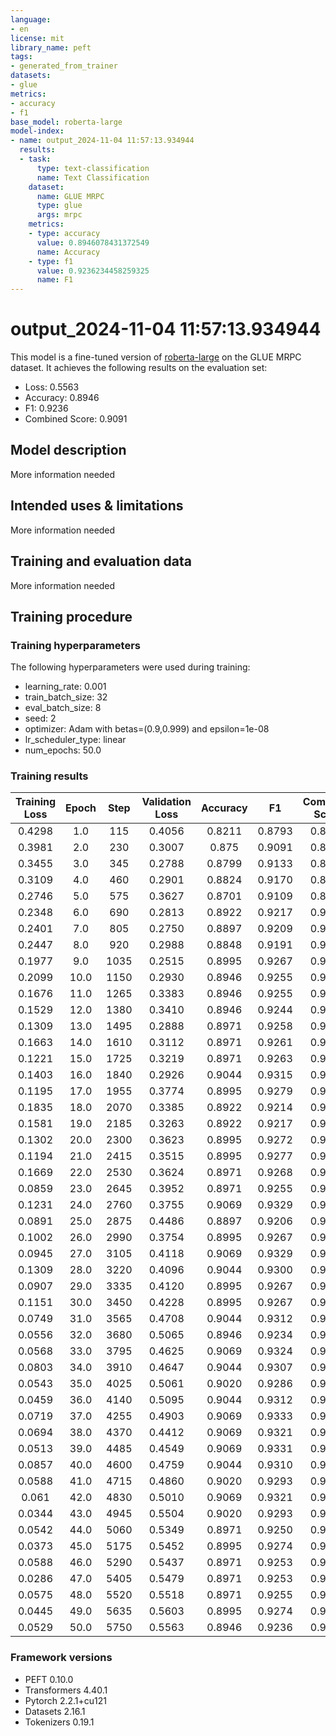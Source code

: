 ```yaml
---
language:
- en
license: mit
library_name: peft
tags:
- generated_from_trainer
datasets:
- glue
metrics:
- accuracy
- f1
base_model: roberta-large
model-index:
- name: output_2024-11-04 11:57:13.934944
  results:
  - task:
      type: text-classification
      name: Text Classification
    dataset:
      name: GLUE MRPC
      type: glue
      args: mrpc
    metrics:
    - type: accuracy
      value: 0.8946078431372549
      name: Accuracy
    - type: f1
      value: 0.9236234458259325
      name: F1
---
```


<!-- This model card has been generated automatically according to the information the Trainer had access to. You
should probably proofread and complete it, then remove this comment. -->

# output_2024-11-04 11:57:13.934944

This model is a fine-tuned version of [roberta-large](https://huggingface.co/roberta-large) on the GLUE MRPC dataset.
It achieves the following results on the evaluation set:
- Loss: 0.5563
- Accuracy: 0.8946
- F1: 0.9236
- Combined Score: 0.9091

## Model description

More information needed

## Intended uses & limitations

More information needed

## Training and evaluation data

More information needed

## Training procedure

### Training hyperparameters

The following hyperparameters were used during training:
- learning_rate: 0.001
- train_batch_size: 32
- eval_batch_size: 8
- seed: 2
- optimizer: Adam with betas=(0.9,0.999) and epsilon=1e-08
- lr_scheduler_type: linear
- num_epochs: 50.0

### Training results

| Training Loss | Epoch | Step | Validation Loss | Accuracy | F1     | Combined Score |
|:-------------:|:-----:|:----:|:---------------:|:--------:|:------:|:--------------:|
| 0.4298        | 1.0   | 115  | 0.4056          | 0.8211   | 0.8793 | 0.8502         |
| 0.3981        | 2.0   | 230  | 0.3007          | 0.875    | 0.9091 | 0.8920         |
| 0.3455        | 3.0   | 345  | 0.2788          | 0.8799   | 0.9133 | 0.8966         |
| 0.3109        | 4.0   | 460  | 0.2901          | 0.8824   | 0.9170 | 0.8997         |
| 0.2746        | 5.0   | 575  | 0.3627          | 0.8701   | 0.9109 | 0.8905         |
| 0.2348        | 6.0   | 690  | 0.2813          | 0.8922   | 0.9217 | 0.9069         |
| 0.2401        | 7.0   | 805  | 0.2750          | 0.8897   | 0.9209 | 0.9053         |
| 0.2447        | 8.0   | 920  | 0.2988          | 0.8848   | 0.9191 | 0.9020         |
| 0.1977        | 9.0   | 1035 | 0.2515          | 0.8995   | 0.9267 | 0.9131         |
| 0.2099        | 10.0  | 1150 | 0.2930          | 0.8946   | 0.9255 | 0.9100         |
| 0.1676        | 11.0  | 1265 | 0.3383          | 0.8946   | 0.9255 | 0.9100         |
| 0.1529        | 12.0  | 1380 | 0.3410          | 0.8946   | 0.9244 | 0.9095         |
| 0.1309        | 13.0  | 1495 | 0.2888          | 0.8971   | 0.9258 | 0.9114         |
| 0.1663        | 14.0  | 1610 | 0.3112          | 0.8971   | 0.9261 | 0.9116         |
| 0.1221        | 15.0  | 1725 | 0.3219          | 0.8971   | 0.9263 | 0.9117         |
| 0.1403        | 16.0  | 1840 | 0.2926          | 0.9044   | 0.9315 | 0.9179         |
| 0.1195        | 17.0  | 1955 | 0.3774          | 0.8995   | 0.9279 | 0.9137         |
| 0.1835        | 18.0  | 2070 | 0.3385          | 0.8922   | 0.9214 | 0.9068         |
| 0.1581        | 19.0  | 2185 | 0.3263          | 0.8922   | 0.9217 | 0.9069         |
| 0.1302        | 20.0  | 2300 | 0.3623          | 0.8995   | 0.9272 | 0.9133         |
| 0.1194        | 21.0  | 2415 | 0.3515          | 0.8995   | 0.9277 | 0.9136         |
| 0.1669        | 22.0  | 2530 | 0.3624          | 0.8971   | 0.9268 | 0.9119         |
| 0.0859        | 23.0  | 2645 | 0.3952          | 0.8971   | 0.9255 | 0.9113         |
| 0.1231        | 24.0  | 2760 | 0.3755          | 0.9069   | 0.9329 | 0.9199         |
| 0.0891        | 25.0  | 2875 | 0.4486          | 0.8897   | 0.9206 | 0.9052         |
| 0.1002        | 26.0  | 2990 | 0.3754          | 0.8995   | 0.9267 | 0.9131         |
| 0.0945        | 27.0  | 3105 | 0.4118          | 0.9069   | 0.9329 | 0.9199         |
| 0.1309        | 28.0  | 3220 | 0.4096          | 0.9044   | 0.9300 | 0.9172         |
| 0.0907        | 29.0  | 3335 | 0.4120          | 0.8995   | 0.9267 | 0.9131         |
| 0.1151        | 30.0  | 3450 | 0.4228          | 0.8995   | 0.9267 | 0.9131         |
| 0.0749        | 31.0  | 3565 | 0.4708          | 0.9044   | 0.9312 | 0.9178         |
| 0.0556        | 32.0  | 3680 | 0.5065          | 0.8946   | 0.9234 | 0.9090         |
| 0.0568        | 33.0  | 3795 | 0.4625          | 0.9069   | 0.9324 | 0.9196         |
| 0.0803        | 34.0  | 3910 | 0.4647          | 0.9044   | 0.9307 | 0.9176         |
| 0.0543        | 35.0  | 4025 | 0.5061          | 0.9020   | 0.9286 | 0.9153         |
| 0.0459        | 36.0  | 4140 | 0.5095          | 0.9044   | 0.9312 | 0.9178         |
| 0.0719        | 37.0  | 4255 | 0.4903          | 0.9069   | 0.9333 | 0.9201         |
| 0.0694        | 38.0  | 4370 | 0.4412          | 0.9069   | 0.9321 | 0.9195         |
| 0.0513        | 39.0  | 4485 | 0.4549          | 0.9069   | 0.9331 | 0.9200         |
| 0.0857        | 40.0  | 4600 | 0.4759          | 0.9044   | 0.9310 | 0.9177         |
| 0.0588        | 41.0  | 4715 | 0.4860          | 0.9020   | 0.9293 | 0.9156         |
| 0.061         | 42.0  | 4830 | 0.5010          | 0.9069   | 0.9321 | 0.9195         |
| 0.0344        | 43.0  | 4945 | 0.5504          | 0.9020   | 0.9293 | 0.9156         |
| 0.0542        | 44.0  | 5060 | 0.5349          | 0.8971   | 0.9250 | 0.9110         |
| 0.0373        | 45.0  | 5175 | 0.5452          | 0.8995   | 0.9274 | 0.9135         |
| 0.0588        | 46.0  | 5290 | 0.5437          | 0.8971   | 0.9253 | 0.9112         |
| 0.0286        | 47.0  | 5405 | 0.5479          | 0.8971   | 0.9253 | 0.9112         |
| 0.0575        | 48.0  | 5520 | 0.5518          | 0.8971   | 0.9255 | 0.9113         |
| 0.0445        | 49.0  | 5635 | 0.5603          | 0.8995   | 0.9274 | 0.9135         |
| 0.0529        | 50.0  | 5750 | 0.5563          | 0.8946   | 0.9236 | 0.9091         |


### Framework versions

- PEFT 0.10.0
- Transformers 4.40.1
- Pytorch 2.2.1+cu121
- Datasets 2.16.1
- Tokenizers 0.19.1